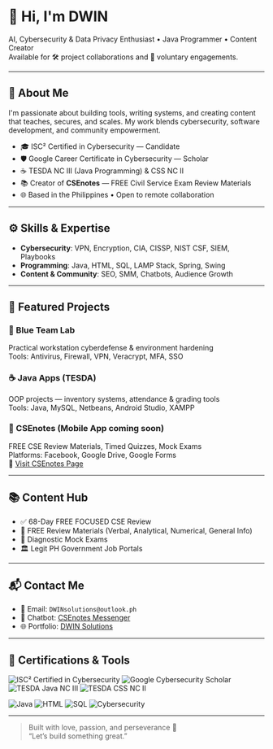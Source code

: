 # 👋 Hi, I'm DWIN

AI, Cybersecurity & Data Privacy Enthusiast • Java Programmer • Content Creator  
Available for 🛠️ project collaborations and 🌱 voluntary engagements.

---

## 🚀 About Me

I'm passionate about building tools, writing systems, and creating content that teaches, secures, and scales. My work blends cybersecurity, software development, and community empowerment.

- 🎓 ISC² Certified in Cybersecurity — Candidate  
- 🛡️ Google Career Certificate in Cybersecurity — Scholar  
- ☕ TESDA NC III (Java Programming) & CSS NC II  
- 📚 Creator of **CSEnotes** — FREE Civil Service Exam Review Materials  
- 🌐 Based in the Philippines • Open to remote collaboration

---

## ⚙️ Skills & Expertise

- **Cybersecurity**: VPN, Encryption, CIA, CISSP, NIST CSF, SIEM, Playbooks  
- **Programming**: Java, HTML, SQL, LAMP Stack, Spring, Swing  
- **Content & Community**: SEO, SMM, Chatbots, Audience Growth

---

## 🧠 Featured Projects

### 🔐 Blue Team Lab  
Practical workstation cyberdefense & environment hardening  
Tools: Antivirus, Firewall, VPN, Veracrypt, MFA, SSO

### ☕ Java Apps (TESDA)  
OOP projects — inventory systems, attendance & grading tools  
Tools: Java, MySQL, Netbeans, Android Studio, XAMPP

### 📱 CSEnotes (Mobile App coming soon)  
FREE CSE Review Materials, Timed Quizzes, Mock Exams  
Platforms: Facebook, Google Drive, Google Forms  
🔗 [Visit CSEnotes Page](https://facebook.com/CivilServiceExam2026)

---

## 📚 Content Hub

- ✅ 68-Day FREE FOCUSED CSE Review  
- 📘 FREE Review Materials (Verbal, Analytical, Numerical, General Info)  
- 🧪 Diagnostic Mock Exams  
- 🏛️ Legit PH Government Job Portals

---

## 📬 Contact Me

- 📧 Email: `DWINsolutions@outlook.ph`
- 💬 Chatbot: [CSEnotes Messenger](https://m.me/CivilServiceExam2026)  
- 🌐 Portfolio: [DWIN Solutions](https://sites.google.com/view/dwinsolutions)

---

## 🏅 Certifications & Tools

![ISC² Certified in Cybersecurity](https://img.shields.io/badge/ISC²-Candidate-blue?logo=ISC2)
![Google Cybersecurity Scholar](https://img.shields.io/badge/Google-Career%20Certificate-green?logo=Google)
![TESDA Java NC III](https://img.shields.io/badge/TESDA-Java%20NC%20III-orange)
![TESDA CSS NC II](https://img.shields.io/badge/TESDA-CSS%20NC%20II-yellow)

![Java](https://img.shields.io/badge/Java-Programming-blue?logo=Java)
![HTML](https://img.shields.io/badge/HTML-Web%20Dev-orange?logo=HTML5)
![SQL](https://img.shields.io/badge/SQL-Database-lightgrey?logo=MySQL)
![Cybersecurity](https://img.shields.io/badge/Cybersecurity-Blue%20Team-blue?logo=Security)

---

> Built with love, passion, and perseverance 💙  
> “Let’s build something great.”
